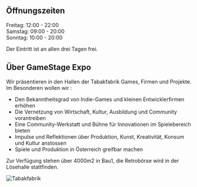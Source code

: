 ## Öffnungszeiten
Freitag: 12:00 - 22:00  
Samstag: 09:00 - 20:00  
Sonntag: 10:00 - 20:00  

Der Eintritt ist an allen drei Tagen frei.


## Über GameStage Expo

Wir präsentieren in den Hallen der Tabakfabrik Games, Firmen und Projekte.  
Im Besonderen wollen wir :  

* Den Bekanntheitsgrad von Indie-Games und kleinen Entwicklerfirmen erhöhen
* Die Vernetzung von Wirtschaft, Kultur, Ausbildung und Community vorantreiben
* Eine Community-Werkstatt und Bühne für Innovationen im Spielebereich bieten
* Impulse und Reflektionen über Produktion, Kunst, Kreativität, Konsum und Kultur anstossen
* Spiele und Produktion in Österreich greifbar machen 

Zur Verfügung stehen über 4000m2 in Bau1, die Retrobörse wird in der Lösehalle stattfinden.

<img src="http://www.tabakfabrik-linz.at/wp-content/uploads/2014/04/tfl_gesamt_140131.jpg" alt="Tabakfabrik">

